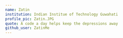 ```yaml
---
name: Zatin
institution: Indian Institue of Technology Guwahati
profile_pic: Zatin.JPG
quote: A code a day helps keep the depressions away 
github_user: ZatinMe
---
```

